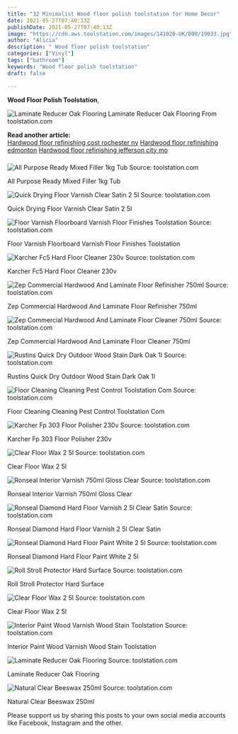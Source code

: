 ```yaml
---
title: "32 Minimalist Wood floor polish toolstation for Home Decor"
date: 2021-05-27T07:40:13Z
publishDate: 2021-05-27T07:40:13Z
image: "https://cdn.aws.toolstation.com/images/141020-UK/800/19033.jpg"
author: "Alicia"
description: " Wood floor polish toolstation"
categories: ["Vinyl"]
tags: ["bathroom"]
keywords: "Wood floor polish toolstation"
draft: false

---
```

<!-- Head tag Code -->
**Wood Floor Polish Toolstation**, 

![Laminate Reducer Oak Flooring](https://cdn.aws.toolstation.com/images/141020-UK/800/25662.jpg "Laminate Reducer Oak Flooring")
Laminate Reducer Oak Flooring From toolstation.com

**Read another article:**  
[Hardwood floor refinishing cost rochester ny](/hardwood-floor-refinishing-cost-rochester-ny/)
[Hardwood floor refinishing edmonton](/hardwood-floor-refinishing-edmonton/)
[Hardwood floor refinishing jefferson city mo](/hardwood-floor-refinishing-jefferson-city-mo/)




### 

 


![All Purpose Ready Mixed Filler 1kg Tub](https://cdn.aws.toolstation.com/images/141020-UK/800/65808-7.jpg "All Purpose Ready Mixed Filler 1kg Tub")
Source: toolstation.com

All Purpose Ready Mixed Filler 1kg Tub  

![Quick Drying Floor Varnish Clear Satin 2 5l](https://cdn.aws.toolstation.com/images/141020-UK/800/59128.jpg "Quick Drying Floor Varnish Clear Satin 2 5l")
Source: toolstation.com

Quick Drying Floor Varnish Clear Satin 2 5l  

![Floor Varnish Floorboard Varnish Floor Finishes Toolstation](https://cdn.aws.toolstation.com/images/141020-UK/250/19798.jpg "Floor Varnish Floorboard Varnish Floor Finishes Toolstation")
Source: toolstation.com

Floor Varnish Floorboard Varnish Floor Finishes Toolstation  

![Karcher Fc5 Hard Floor Cleaner 230v](https://cdn.aws.toolstation.com/images/141020-UK/800/89446-6.jpg "Karcher Fc5 Hard Floor Cleaner 230v")
Source: toolstation.com

Karcher Fc5 Hard Floor Cleaner 230v  

![Zep Commercial Hardwood And Laminate Floor Refinisher 750ml](https://cdn.aws.toolstation.com/images/141020-UK/800/55221.jpg "Zep Commercial Hardwood And Laminate Floor Refinisher 750ml")
Source: toolstation.com

Zep Commercial Hardwood And Laminate Floor Refinisher 750ml  

![Zep Commercial Hardwood And Laminate Floor Cleaner 750ml](https://cdn.aws.toolstation.com/images/141020-UK/800/68087.jpg "Zep Commercial Hardwood And Laminate Floor Cleaner 750ml")
Source: toolstation.com

Zep Commercial Hardwood And Laminate Floor Cleaner 750ml  

![Rustins Quick Dry Outdoor Wood Stain Dark Oak 1l](https://cdn.aws.toolstation.com/images/141020-UK/800/24288.jpg "Rustins Quick Dry Outdoor Wood Stain Dark Oak 1l")
Source: toolstation.com

Rustins Quick Dry Outdoor Wood Stain Dark Oak 1l  

![Floor Cleaning Cleaning Pest Control Toolstation Com](https://cdn.aws.toolstation.com/images/141020-UK/250/86117.jpg "Floor Cleaning Cleaning Pest Control Toolstation Com")
Source: toolstation.com

Floor Cleaning Cleaning Pest Control Toolstation Com  

![Karcher Fp 303 Floor Polisher 230v](https://cdn.aws.toolstation.com/images/141020-UK/800/39067-5.jpg "Karcher Fp 303 Floor Polisher 230v")
Source: toolstation.com

Karcher Fp 303 Floor Polisher 230v  

![Clear Floor Wax 2 5l](https://cdn.aws.toolstation.com/images/141020-UK/800/13048.jpg "Clear Floor Wax 2 5l")
Source: toolstation.com

Clear Floor Wax 2 5l  

![Ronseal Interior Varnish 750ml Gloss Clear](https://cdn.aws.toolstation.com/images/141020-UK/800/67734.jpg "Ronseal Interior Varnish 750ml Gloss Clear")
Source: toolstation.com

Ronseal Interior Varnish 750ml Gloss Clear  

![Ronseal Diamond Hard Floor Varnish 2 5l Clear Satin](https://cdn.aws.toolstation.com/images/141020-UK/800/85018.jpg "Ronseal Diamond Hard Floor Varnish 2 5l Clear Satin")
Source: toolstation.com

Ronseal Diamond Hard Floor Varnish 2 5l Clear Satin  

![Ronseal Diamond Hard Floor Paint White 2 5l](https://cdn.aws.toolstation.com/images/141020-UK/800/61117.jpg "Ronseal Diamond Hard Floor Paint White 2 5l")
Source: toolstation.com

Ronseal Diamond Hard Floor Paint White 2 5l  

![Roll Stroll Protector Hard Surface](https://cdn.aws.toolstation.com/images/141020-UK/250/90897-7.jpg "Roll Stroll Protector Hard Surface")
Source: toolstation.com

Roll Stroll Protector Hard Surface  

![Clear Floor Wax 2 5l](https://photos-eu.bazaarvoice.com/photo/2/cGhvdG86dG9vbHN0YXRpb24tZ2I/1a624bb1-4fd8-5124-a50a-70f4ae88a52d "Clear Floor Wax 2 5l")
Source: toolstation.com

Clear Floor Wax 2 5l  

![Interior Paint Wood Varnish Wood Stain Toolstation](https://cdn.aws.toolstation.com/images/141020-UK/250/10174.jpg "Interior Paint Wood Varnish Wood Stain Toolstation")
Source: toolstation.com

Interior Paint Wood Varnish Wood Stain Toolstation  

![Laminate Reducer Oak Flooring](https://cdn.aws.toolstation.com/images/141020-UK/800/25662.jpg "Laminate Reducer Oak Flooring")
Source: toolstation.com

Laminate Reducer Oak Flooring  

![Natural Clear Beeswax 250ml](https://cdn.aws.toolstation.com/images/141020-UK/800/19033.jpg "Natural Clear Beeswax 250ml")
Source: toolstation.com

Natural Clear Beeswax 250ml  

Please support us by sharing this posts to your own social media accounts like Facebook, Instagram and the other.

